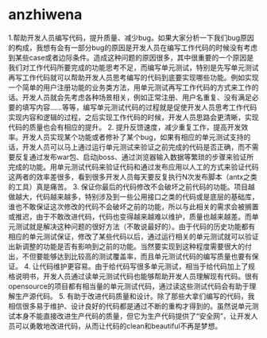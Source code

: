 # anzhiwena
1.帮助开发人员编写代码，提升质量、减少bug。如果大家分析一下我们bug原因的构成，我想有会有一部分bug的原因是开发人员在编写工作代码的时候没有考虑到某些case或者边际条件。造成这种问题的原因很多，其中很重要的一个原因是我们对工作代码所要完成的功能思考不足，而编写单元测试，特别是先写单元测试再写工作代码就可以帮助开发人员思考编写的代码到底要实现哪些功能。例如实现一个简单的用户注册功能的业务类方法，用单元测试再写工作代码的方式来工作的话。开发人员就会先考虑各种场景相关，例如正常注册、用户名重复、没有满足必要的填写内容......等等，编写单元测试代码的过程就是促使开发人员思考工作代码实现内容和逻辑的过程，之后实现工作代码的时候，开发人员思路会更清晰，实现代码的质量也会有相应的提升。
2. 提升反馈速度，减少重复工作，提高开发效率。开发人员实现某个功能或者修补了某个bug，如果有相应的单元测试支持的话，开发人员可以马上通过运行单元测试来验证之前完成的代码是否正确，而不需要反复通过发布war包、启动jboss、通过浏览器输入数据等繁琐的步骤来验证所完成的功能。用单元测试代码来验证代码和通过发布应用以人工的方式来验证代码这两者的效率差很多，看到很多开发人员每天要反复执行N次发布脚本（antx之类的工具）真是痛苦。
3. 保证你最后的代码修改不会破坏之前代码的功能。项目越做越大，代码越来越多，特别涉及到一些公用接口之类的代码或是底层的基础库，谁也不敢保证这次修改的代码不会破坏之前的功能，所以与此相关的需求会被搁置或推迟，由于不敢改进代码，代码也变得越来越难以维护，质量也越来越差。而单元测试就是解决这种问题的很好方法（不敢说最好的）。由于代码的历史功能都有相应的单元测试保证，修改了某些代码以后，通过运行相关的单元测试就可以验证出新调整的功能是否有影响到之前的功能。当然要实现到这种程度需要很大的付出，不但要能够达到比较高的测试覆盖率，而且单元测试代码的编写质量也要有保证。
4. 让代码维护更容易。由于给代码写很多单元测试，相当于给代码加上了规格说明书，开发人员通过读单元测试代码也能够帮助开发人员理解现有代码。很有opensource的项目都有相当量的单元测试代码，通过读这些测试代码会有助于理解生产源代码。
5. 有助于改进代码质量和设计。除了那些大拿们编写的代码，我相信很多易于维护、设计良好的代码都是通过不断的重构才得到的。虽然说单元测试本身不能直接改进生产代码的质量，但它为生产代码提供了“安全网”，让开发人员可以勇敢地改进代码，从而让代码的clean和beautiful不再是梦想。
